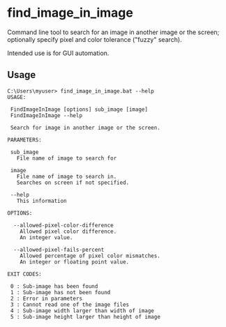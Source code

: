 # find_image_in_image
Command line tool to search for an image in another image or the screen; optionally specify pixel and color tolerance ("fuzzy" search).

Intended use is for GUI automation.

## Usage
    C:\Users\myuser> find_image_in_image.bat --help
    USAGE:
    
     FindImageInImage [options] sub_image [image]
     FindImageInImage --help
    
     Search for image in another image or the screen.
    
    PARAMETERS:
    
     sub_image
       File name of image to search for
    
     image
       File name of image to search in.
       Searches on screen if not specified.
    
     --help
       This information
    
    OPTIONS:
    
      --allowed-pixel-color-difference
        Allowed pixel color difference.
        An integer value.
    
      --allowed-pixel-fails-percent
        Allowed percentage of pixel color mismatches.
        An integer or floating point value.
    
    EXIT CODES:
    
     0 : Sub-image has been found
     1 : Sub-image has not been found
     2 : Error in parameters
     3 : Cannot read one of the image files
     4 : Sub-image width larger than width of image
     5 : Sub-image height larger than height of image
